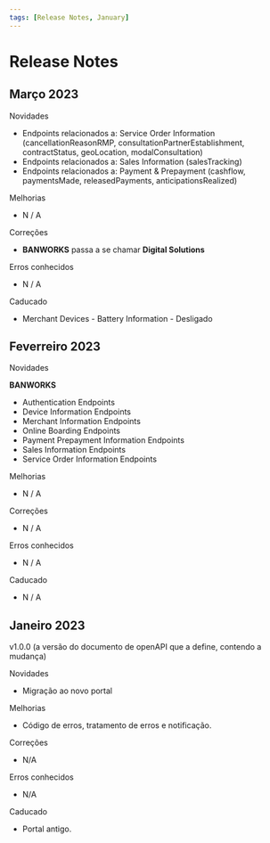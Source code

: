 ```yaml
---
tags: [Release Notes, January]
---
```


# Release Notes

## Março 2023


Novidades

- Endpoints relacionados a: Service Order Information (cancellationReasonRMP, consultationPartnerEstablishment, contractStatus, geoLocation, modalConsultation)
- Endpoints relacionados a: Sales Information (salesTracking)
- Endpoints relacionados a: Payment & Prepayment (cashflow, paymentsMade, releasedPayments, anticipationsRealized)

Melhorias

- N / A

Correções

- **BANWORKS** passa a se chamar **Digital Solutions**

Erros conhecidos

- N / A

Caducado

- Merchant Devices - Battery Information - Desligado


## Feverreiro 2023

Novidades

**BANWORKS**

- Authentication Endpoints
- Device Information Endpoints
- Merchant Information Endpoints
- Online Boarding Endpoints
- Payment Prepayment Information Endpoints
- Sales Information Endpoints
- Service Order Information Endpoints

Melhorias

- N / A

Correções

- N / A

Erros conhecidos

- N / A

Caducado

- N / A

## Janeiro 2023

v1.0.0 (a versão do documento de openAPI que a define, contendo a mudança)

Novidades

- Migração ao novo portal

Melhorias

- Código de erros, tratamento de erros e notificação.

Correções

- N/A

Erros conhecidos

- N/A

Caducado

- Portal antigo.
